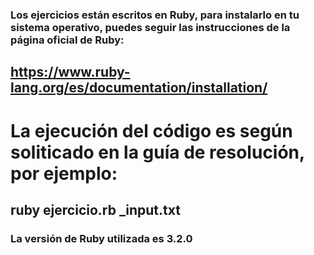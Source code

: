 ### Los ejercicios están escritos en Ruby, para instalarlo en tu sistema operativo, puedes seguir las instrucciones de la página oficial de Ruby:
## https://www.ruby-lang.org/es/documentation/installation/

# La ejecución del código es según soliticado en la guía de resolución, por ejemplo:
## ruby ejercicio.rb _input.txt

### La versión de Ruby utilizada es 3.2.0
